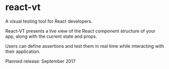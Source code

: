 # react-vt
A visual testing tool for React developers.

React-VT presents a live view of the React component structure of your app, along with the current state and props. 

Users can define assertions and test them in real time while interacting with their application.

Planned release: September 2017